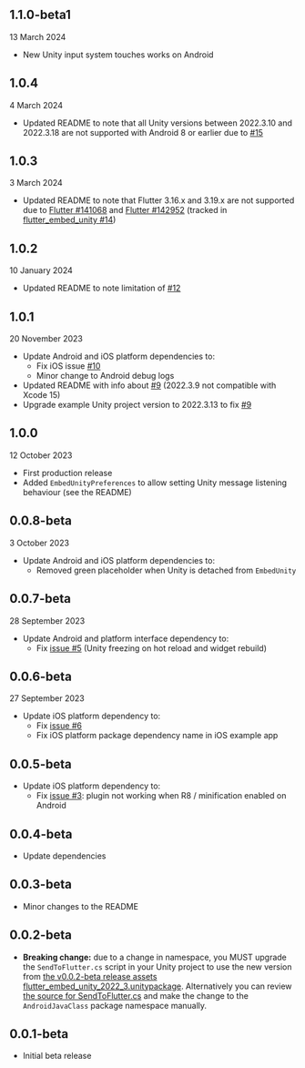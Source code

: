 ## 1.1.0-beta1

13 March 2024

* New Unity input system touches works on Android


## 1.0.4

4 March 2024

* Updated README to note that all Unity versions between 2022.3.10 and 2022.3.18 are not supported with Android 8 or earlier due to [#15](https://github.com/learntoflutter/flutter_embed_unity/issues/15)


## 1.0.3

3 March 2024

* Updated README to note that Flutter 3.16.x and 3.19.x are not supported due to [Flutter #141068](https://github.com/flutter/flutter/issues/141068) and [Flutter #142952](https://github.com/flutter/flutter/issues/142952) (tracked in [flutter_embed_unity #14](https://github.com/learntoflutter/flutter_embed_unity/issues/14))


## 1.0.2

10 January 2024

* Updated README to note limitation of [#12](https://github.com/learntoflutter/flutter_embed_unity/issues/12)


## 1.0.1

20 November 2023

* Update Android and iOS platform dependencies to:
  * Fix iOS issue [#10](https://github.com/learntoflutter/flutter_embed_unity/issues/10)
  * Minor change to Android debug logs
* Updated README with info about [#9](https://github.com/learntoflutter/flutter_embed_unity/issues/9) (2022.3.9 not compatible with Xcode 15)
* Upgrade example Unity project version to 2022.3.13 to fix [#9](https://github.com/learntoflutter/flutter_embed_unity/issues/9)


## 1.0.0

12 October 2023

* First production release
* Added `EmbedUnityPreferences` to allow setting Unity message listening behaviour (see the README)


## 0.0.8-beta

3 October 2023

* Update Android and iOS platform dependencies to:
  * Removed green placeholder when Unity is detached from `EmbedUnity`


## 0.0.7-beta

28 September 2023

* Update Android and platform interface dependency to:
  * Fix [issue #5](https://github.com/learntoflutter/flutter_embed_unity/issues/5) (Unity freezing on hot reload and widget rebuild)


## 0.0.6-beta

27 September 2023

* Update iOS platform dependency to:
  * Fix [issue #6](https://github.com/learntoflutter/flutter_embed_unity/issues/6)
  * Fix iOS platform package dependency name in iOS example app


## 0.0.5-beta

* Update iOS platform dependency to:
  * Fix [issue #3](https://github.com/learntoflutter/flutter_embed_unity/issues/3): plugin not working when R8 / minification enabled on Android


## 0.0.4-beta

* Update dependencies


## 0.0.3-beta

* Minor changes to the README


## 0.0.2-beta

* **Breaking change:** due to a change in namespace, you MUST upgrade the `SendToFlutter.cs` script in your Unity project to use the new version from [the v0.0.2-beta release assets flutter_embed_unity_2022_3.unitypackage](https://github.com/learntoflutter/flutter_embed_unity/releases). Alternatively you can review [the source for SendToFlutter.cs](https://github.com/learntoflutter/flutter_embed_unity/blob/main/example_unity_2022_3_project/Assets/FlutterEmbed/SendToFlutter/SendToFlutter.cs) and make the change to the `AndroidJavaClass` package namespace manually.


## 0.0.1-beta

* Initial beta release